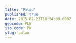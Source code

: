 ```yaml
---
title: "Palau"
published: true
date: 2015-02-23T18:54:00.000Z
geocode: PLW
iso_code: PW
slug: palau
---
```

